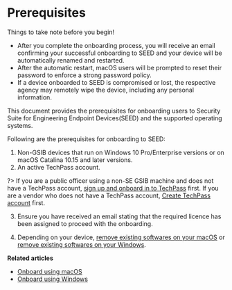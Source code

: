 # Prerequisites

<div class="warn">
  <p> Things to take note before you begin!</p>
  <ul>
    <li>After you complete the onboarding process, you will receive an email confirming your successful onboarding to SEED and your device will be automatically renamed and restarted.</li>
    <li>After the automatic restart, macOS users will be prompted to reset their password to enforce a strong password policy.</li>
    <li>If a device onboarded to SEED is compromised or lost, the respective agency may remotely wipe the device, including any personal information.</li>
  </ul>
</div>  


This document provides the prerequisites for onboarding users to Security Suite for Engineering Endpoint Devices(SEED) and the supported operating systems.

Following are the prerequisites for onboarding to SEED:


1. Non-GSIB devices that run on Windows 10 Pro/Enterprise versions or on macOS Catalina 10.15 and later versions.
2. An active TechPass account.<!--that is linked to your WOG ID-->

?> If you are a public officer using a non-SE GSIB machine and does not have a TechPass account, [sign up and onboard in to TechPass](https://docs.developer.tech.gov.sg/docs/techpass-user-guide/#/onboard-public-officers-using-non-se-machines) first. If you are a vendor who does not have a TechPass account, [Create TechPass account](https://docs.developer.tech.gov.sg/docs/techpass-user-guide/#/onboard-vendors-to-techpass) first.

3. Ensure you have received an email stating that the required licence has been assigned to proceed with the onboarding.

4. Depending on your device, [remove existing softwares on your macOS](seed-pre-onboarding-clean-up-instructions-for-macos) or [remove existing softwares on your Windows](seed-pre-onboarding-clean-up-instructions-for-windows).


**Related articles**
- [Onboard using macOS](seed-onboarding-instructions-for-macos)
- [Onboard using Windows](seed-onboarding-instructions-windows)
